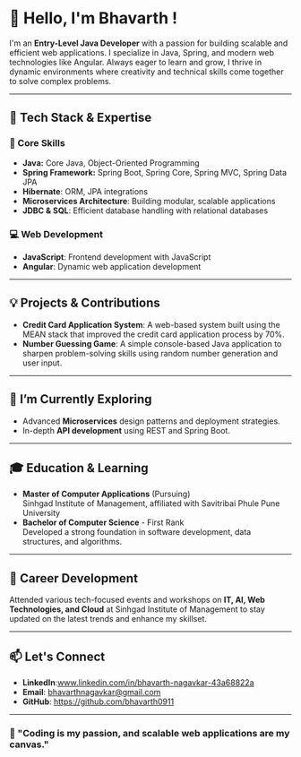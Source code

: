 # 👋 Hello, I'm Bhavarth !

I'm an **Entry-Level Java Developer** with a passion for building scalable and efficient web applications. I specialize in Java, Spring, and modern web technologies like Angular. Always eager to learn and grow, I thrive in dynamic environments where creativity and technical skills come together to solve complex problems.  

---

## 🚀 Tech Stack & Expertise

### 🌟 Core Skills
- **Java:** Core Java, Object-Oriented Programming
- **Spring Framework:** Spring Boot, Spring Core, Spring MVC, Spring Data JPA
- **Hibernate**: ORM, JPA integrations
- **Microservices Architecture**: Building modular, scalable applications
- **JDBC & SQL**: Efficient database handling with relational databases

### 💻 Web Development
- **JavaScript**: Frontend development with JavaScript
- **Angular**: Dynamic web application development

---

## 💡 Projects & Contributions

- **Credit Card Application System**: A web-based system built using the MEAN stack that improved the credit card application process by 70%.
- **Number Guessing Game**: A simple console-based Java application to sharpen problem-solving skills using random number generation and user input.

---

## 🌱 I’m Currently Exploring

- Advanced **Microservices** design patterns and deployment strategies.
- In-depth **API development** using REST and Spring Boot.

---

## 🎓 Education & Learning

- **Master of Computer Applications** (Pursuing)  
  Sinhgad Institute of Management, affiliated with Savitribai Phule Pune University
- **Bachelor of Computer Science** - First Rank  
  Developed a strong foundation in software development, data structures, and algorithms.

---

## 💼 Career Development

Attended various tech-focused events and workshops on **IT, AI, Web Technologies, and Cloud** at Sinhgad Institute of Management to stay updated on the latest trends and enhance my skillset.

---

## 📫 Let's Connect

- **LinkedIn**:www.linkedin.com/in/bhavarth-nagavkar-43a68822a
- **Email**: bhavarthnagavkar@gmail.com
- **GitHub**: https://github.com/bhavarth0911

---

### 🌟 "Coding is my passion, and scalable web applications are my canvas."
